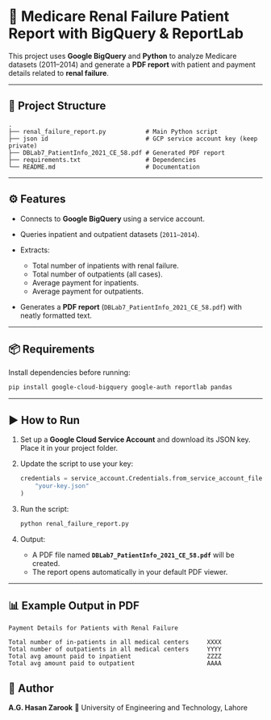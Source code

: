 
# 🏥 Medicare Renal Failure Patient Report with BigQuery & ReportLab

This project uses **Google BigQuery** and **Python** to analyze Medicare datasets (2011–2014) and generate a **PDF report** with patient and payment details related to **renal failure**.

---

## 📂 Project Structure

```
.
├── renal_failure_report.py           # Main Python script
├── json id                           # GCP service account key (keep private)
├── DBLab7_PatientInfo_2021_CE_58.pdf # Generated PDF report
├── requirements.txt                  # Dependencies
└── README.md                         # Documentation
```

---

## ⚙️ Features

* Connects to **Google BigQuery** using a service account.
* Queries inpatient and outpatient datasets (`2011–2014`).
* Extracts:

  * Total number of inpatients with renal failure.
  * Total number of outpatients (all cases).
  * Average payment for inpatients.
  * Average payment for outpatients.
* Generates a **PDF report** (`DBLab7_PatientInfo_2021_CE_58.pdf`) with neatly formatted text.

---

## 📦 Requirements

Install dependencies before running:

```bash
pip install google-cloud-bigquery google-auth reportlab pandas
```

---

## ▶️ How to Run

1. Set up a **Google Cloud Service Account** and download its JSON key.
   Place it in your project folder.

2. Update the script to use your key:

   ```python
   credentials = service_account.Credentials.from_service_account_file(
       "your-key.json"
   )
   ```

3. Run the script:

   ```bash
   python renal_failure_report.py
   ```

4. Output:

   * A PDF file named **`DBLab7_PatientInfo_2021_CE_58.pdf`** will be created.
   * The report opens automatically in your default PDF viewer.

---

## 📊 Example Output in PDF

```
Payment Details for Patients with Renal Failure

Total number of in-patients in all medical centers     XXXX
Total number of outpatients in all medical centers     YYYY
Total avg amount paid to inpatient                     ZZZZ
Total avg amount paid to outpatient                    AAAA
```



## 👤 Author

**A.G. Hasan Zarook**
📍 University of Engineering and Technology, Lahore

